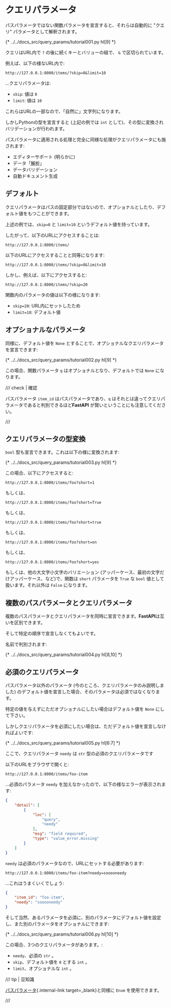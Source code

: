 # クエリパラメータ

パスパラメータではない関数パラメータを宣言すると、それらは自動的に "クエリ" パラメータとして解釈されます。

{* ../../docs_src/query_params/tutorial001.py hl[9] *}

クエリはURL内で `?` の後に続くキーとバリューの組で、 `&` で区切られています。

例えば、以下の様なURL内で:

```
http://127.0.0.1:8000/items/?skip=0&limit=10
```

...クエリパラメータは:

* `skip`: 値は `0`
* `limit`: 値は `10`

これらはURLの一部なので、「自然に」文字列になります。

しかしPythonの型を宣言すると (上記の例では `int` として)、その型に変換されバリデーションが行われます。

パスパラメータに適用される処理と完全に同様な処理がクエリパラメータにも施されます:

* エディターサポート (明らかに)
* データ「<abbr title="HTTPリクエストで受け取った文字列をPythonデータへ変換する">解析</abbr>」
* データバリデーション
* 自動ドキュメント生成

## デフォルト

クエリパラメータはパスの固定部分ではないので、オプショナルとしたり、デフォルト値をもつことができます。

上述の例では、`skip=0` と `limit=10` というデフォルト値を持っています。

したがって、以下のURLにアクセスすることは:

```
http://127.0.0.1:8000/items/
```

以下のURLにアクセスすることと同等になります:

```
http://127.0.0.1:8000/items/?skip=0&limit=10
```

しかし、例えば、以下にアクセスすると:

```
http://127.0.0.1:8000/items/?skip=20
```

関数内のパラメータの値は以下の様になります:

* `skip=20`: URL内にセットしたため
* `limit=10`: デフォルト値

## オプショナルなパラメータ

同様に、デフォルト値を `None` とすることで、オプショナルなクエリパラメータを宣言できます:

{* ../../docs_src/query_params/tutorial002.py hl[9] *}

この場合、関数パラメータ `q` はオプショナルとなり、デフォルトでは `None` になります。

/// check | 確認

パスパラメータ `item_id` はパスパラメータであり、`q` はそれとは違ってクエリパラメータであると判別できるほど**FastAPI** が賢いということにも注意してください。

///

## クエリパラメータの型変換

`bool` 型も宣言できます。これは以下の様に変換されます:

{* ../../docs_src/query_params/tutorial003.py hl[9] *}

この場合、以下にアクセスすると:

```
http://127.0.0.1:8000/items/foo?short=1
```

もしくは、

```
http://127.0.0.1:8000/items/foo?short=True
```

もしくは、

```
http://127.0.0.1:8000/items/foo?short=true
```

もしくは、

```
http://127.0.0.1:8000/items/foo?short=on
```

もしくは、

```
http://127.0.0.1:8000/items/foo?short=yes
```

もしくは、他の大文字小文字のバリエーション (アッパーケース、最初の文字だけアッパーケース、など)で、関数は `short` パラメータを `True` な `bool` 値として扱います。それ以外は `False` になります。

## 複数のパスパラメータとクエリパラメータ

複数のパスパラメータとクエリパラメータを同時に宣言できます。**FastAPI**は互いを区別できます。

そして特定の順序で宣言しなくてもよいです。

名前で判別されます:

{* ../../docs_src/query_params/tutorial004.py hl[8,10] *}

## 必須のクエリパラメータ

パスパラメータ以外のパラメータ (今のところ、クエリパラメータのみ説明しました) のデフォルト値を宣言した場合、そのパラメータは必須ではなくなります。

特定の値を与えずにただオプショナルにしたい場合はデフォルト値を `None` にして下さい。

しかしクエリパラメータを必須にしたい場合は、ただデフォルト値を宣言しなければよいです:

{* ../../docs_src/query_params/tutorial005.py hl[6:7] *}

ここで、クエリパラメータ `needy` は `str` 型の必須のクエリパラメータです

以下のURLをブラウザで開くと:

```
http://127.0.0.1:8000/items/foo-item
```

...必須のパラメータ `needy` を加えなかったので、以下の様なエラーが表示されます:

```JSON
{
    "detail": [
        {
            "loc": [
                "query",
                "needy"
            ],
            "msg": "field required",
            "type": "value_error.missing"
        }
    ]
}
```

`needy` は必須のパラメータなので、URLにセットする必要があります:

```
http://127.0.0.1:8000/items/foo-item?needy=sooooneedy
```

...これはうまくいくでしょう:

```JSON
{
    "item_id": "foo-item",
    "needy": "sooooneedy"
}
```

そして当然、あるパラメータを必須に、別のパラメータにデフォルト値を設定し、また別のパラメータをオプショナルにできます:

{* ../../docs_src/query_params/tutorial006.py hl[10] *}

この場合、3つのクエリパラメータがあります。:

* `needy`、必須の `str` 。
* `skip`、デフォルト値を `0` とする `int` 。
* `limit`、オプショナルな `int` 。

/// tip | 豆知識

[パスパラメータ](path-params.md#_8){.internal-link target=_blank}と同様に `Enum` を使用できます。

///
